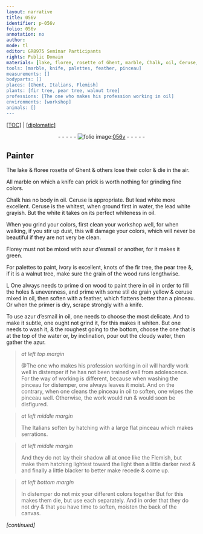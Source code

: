 ```yaml
---
layout: narrative
title: 056v
identifier: p-056v
folio: 056v
annotation: no
author:
mode: tl
editor: GR8975 Seminar Participants
rights: Public Domain
materials: [lake, floree, rosette of Ghent, marble, Chalk, oil, Ceruse, lead white, water, Florey, azur d'esmail, ivory, knots of the fir tree, pear tree, walnut tree, wood, stil de grain yellow, ceruse, azur d’esmail, azur, distemper, canvas]
tools: [marble, knife, palettes, feather, pinceau]
measurements: []
bodyparts: []
places: [Ghent, Italians, Flemish]
plants: [fir tree, pear tree, walnut tree]
professions: [The one who makes his profession working in oil]
environments: [workshop]
animals: []
---
```


<p><a href="{{ site.baseurl }}/translation/">[TOC]</a> | <a href="{{ site.baseurl }}/texts/p-056v_tc/">[diplomatic]</a></p><div class="folio" align="center">- - - - - <a href="http://gallica.bnf.fr/ark:/12148/btv1b9059316c/f118.item" target="_blank"><img src="https://cu-mkp.github.io/2017-workshop-edition/assets/photo-icon.png" alt="folio image: " style="display:inline-block; margin-bottom:-3px;"/>056v</a> - - - - - </div>  
  

## Painter

 
The <span class="m">lake</span> & <span class="del"><span class="m">floree</span></span> <span class="m">rosette of <span class="pl">Ghent</span></span> & others lose their color & die in the air.
 
All <span class="tl"><span class="m">marble</span></span> on which a <span class="tl">knife</span> can prick is worth nothing for grinding fine colors.
 
<span class="m">Chalk</span> has no body in <span class="m">oil</span>. <span class="m">Ceruse</span> is appropriate. But <span class="m">lead white</span> more excellent. <span class="m">Ceruse</span> is the whitest, when ground first in <span class="m">water</span>, the <span class="m">lead white</span> grayish. But <span class="del">the white</span> it takes on its perfect whiteness in <span class="m">oil</span>.
 
When you grind your colors, first clean your <span class="env">workshop</span> well, for when walking, if you stir up dust, this will damage your colors, which will never be beautiful if they are not very <span class="del">be</span> clean.
 
<span class="m">Florey</span> must not be mixed with <span class="m">azur d'esmail</span> or another, for it makes it green.
 
For <span class="tl">palettes</span> to paint, <span class="m">ivory</span> is excellent, <span class="m">knots of the <span class="pa">fir tree</span></span>, the <span class="m"><span class="pa">pear tree</span></span> &, if it is a <span class="m"><span class="pa">walnut tree</span></span>, make sure the grain of the <span class="m">wood</span> runs lengthwise.
 
<span class="del">L</span> One always needs to prime <span class="del">d</span> on <span class="m">wood</span> to paint there in <span class="m">oil</span> in order to fill the holes & unevenness, and prime with some <span class="m">stil de grain yellow</span> & <span class="m">ceruse</span> mixed in <span class="m">oil</span>, then soften with a <span class="tl">feather</span>, which flattens better than a <span class="tl">pinceau</span>. Or when the primer is dry, scrape strongly with a <span class="tl">knife</span>.
 
To use <span class="m">azur d’esmail</span> in <span class="m">oil</span>, one needs to choose the most delicate. And to make it subtle, one ought not grind it, for this makes it whiten. But one needs to wash it, & the roughest going to the bottom, choose the one that is at the top of the <span class="m">water</span> or, by inclination, pour out the cloudy <span class="m">water</span>, then gather the <span class="m">azur</span>.
 
> *at left top margin*
> 
> 
>   @<span class="pro">The one who <span class="add">makes his profession</span> working in <span class="m">oil</span></span> will hardly work well in <span class="m">distemper</span> if he has not been trained well from adolescence. For the way of working is different, because when washing the <span class="tl">pinceau</span> for <span class="m">distemper</span>, one always leaves it moist. And on the contrary, when one cleans the <span class="tl">pinceau</span> in <span class="m">oil</span> to soften, one wipes the <span class="tl">pinceau</span> well. Otherwise, the work would run & would soon be disfigured.
 
> *at left middle margin*
> 
> 
>   The <span class="pl">Italians</span> soften by hatching with a large flat <span class="tl">pinceau</span> which makes serrations.
 
> *at left middle margin*
> 
> 
>   And they do not lay their shadow all at once like the <span class="pl">Flemish</span>, but make them hatching lightest toward the light then a little darker next & and finally a little blacker to better make recede & come up.
 
> *at left bottom margin*
> 
> 
>   In <span class="m">distemper</span> do not mix your different colors together <span class="del">But</span> for this makes them die, but use each separately. And in order that they do not dry & that you have time to soften, moisten the back of the <span class="m">canvas</span>.
 
*[continued]*
 

